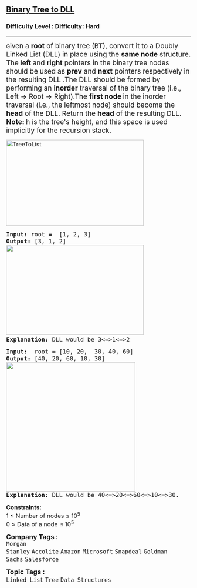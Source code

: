 <h2><a href="https://www.geeksforgeeks.org/problems/binary-tree-to-dll/1?page=1&company=Amazon&difficulty=Hard&status=unsolved&sortBy=submissions">Binary Tree to DLL</a></h2><h3>Difficulty Level : Difficulty: Hard</h3><hr><div class="problems_problem_content__Xm_eO"><p data-pm-slice="0 0 []">G<span style="font-size: 14pt;">iven a <strong>root</strong> of binary tree (BT), convert it to a Doubly Linked List (DLL) in place using the <strong>same node</strong> structure. The<strong> left </strong>and <strong>right</strong> pointers in the binary tree nodes should be used as <strong>prev</strong> and <strong>next</strong> pointers respectively in the resulting DLL .The DLL should be formed by performing an <strong>inorder</strong> traversal of the binary tree (i.e., Left → Root → Right).The <strong>first node </strong>in the inorder traversal (i.e.,  the leftmost node) should become the <strong>head</strong> of the DLL. Return the <strong>head</strong> of the resulting DLL.<br></span><span style="font-size: 14pt;"><strong>Note: </strong>h&nbsp;is the tree's height, and this space is used implicitly for the recursion stack.</span></p>     
<p><span style="font-size: 12pt;"><img style="height: 234px; width: 375px ;" src="http://www.geeksforgeeks.org/wp-content/uploads/TreeToList.png" alt="TreeToList"></span></p>          
<pre><span style="font-size: 12pt;"><strong>Input: </strong>root<strong> =  </strong>[1, 2, 3]  
<strong>Output: </strong>[3, 1, 2] <br><img src="https://media.geeksforgeeks.org/img-practice/prod/addEditProblem/700144/Web/Other/blobid0_1723093893.png" width="375" height="244"><strong>
Explanation:</strong> DLL would be 3&lt;=&gt;1&lt;=&gt;2</span></pre> 
<pre><span style="font-size: 12pt;"><strong>Input:  </strong>root = [10, 20,  30, 40, 60]
<strong>Output:</strong> [40, 20, 60, 10, 30] <br><strong><img src="https://media.geeksforgeeks.org/img- practice/prod/addEditProblem/700144/Web/Other/blobid1_1723093972.png" width="352" h eight="255"><br>Explanation: </strong>DLL would be 40&lt;=&gt;20&lt;=&gt;60&lt;=&gt;10&lt;=&gt;30.</span></pre>
<p><span style="font-size: 12pt;"><strong>Constraints:</strong><br>1 ≤ Number of nodes ≤ 10<sup>5</sup><br>0 ≤ Data of a node ≤ 10<sup>5</sup></span></p></div><p><span style=font-size:18px><strong>Company Tags : </strong><br><code>Morgan Stanley</code>&nbsp;<code>Accolite</code>&nbsp;<code>Amazon</code>&nbsp;<code>Microsoft</code>&nbsp;<code>Snapdeal</code>&nbsp;<code>Goldman Sachs</code>&nbsp;<code>Salesforce</code>&nbsp;<br><p><span style=font-size:18px><strong>Topic Tags : </strong><br><code>Linked List</code>&nbsp;<code>Tree</code>&nbsp;<code>Data Structures</code>&nbsp; 
